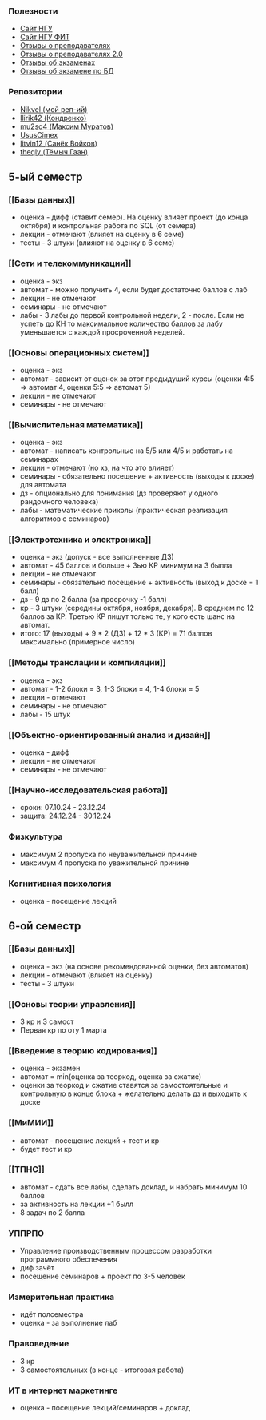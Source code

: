 
### Полезности
- [Сайт НГУ](https://www.nsu.ru/n/information-technologies-department/)
- [Сайт НГУ ФИТ](https://www.nsu.ru/n/information-technologies-department/)
- [Отзывы о преподавателях](https://docs.google.com/document/d/16hbDYg7dMCo3DLn8NgGGI-eOoDxosUn0yKN1fwrPcsA/edit#heading=h.jcnhp9p1wgko)
- [Отзывы о преподавателях 2.0](https://docs.google.com/document/d/11VQiY0Cr86lxh0qlV4kj7X857_xOVnfCdQMilYKfob0/edit#heading=h.z9gt69h3lhwi)
- [Отзывы об экзаменах](https://docs.google.com/spreadsheets/d/1f7Ul7q0BK61sFfOVHNRiad904Ts8MQDXsimatGEt5S4/edit?gid=2010672661#gid=2010672661)
- [Отзывы об экзамене по БД](https://docs.google.com/spreadsheets/d/1X7SkwqaCLOhLE_y_84_KDMM5kZdROauHGhhmzem8Wig/edit?gid=0#gid=0)

### Репозитории
- [Nikvel (мой реп-ий)](https://github.com/SolomennikovKolya/nsu-course-3?tab=readme-ov-file)
- [llirik42 (Кондренко)](https://github.com/llirik42/NSU-Labs/tree/main?tab=readme-ov-file)
- [mu2so4 (Максим Муратов)](https://github.com/mu2so4)
- [UsusCimex](https://github.com/UsusCimex/NSU_SoftwareEngineering)
- [litvin12 (Санёк Войков)](https://github.com/litvin12)
- [theqly (Тёмыч Гаан)](https://github.com/theqly)

## 5-ый семестр

### [[Базы данных]]
- оценка - дифф (ставит семер). На оценку влияет проект (до конца октября) и контрольная работа по SQL (от семера)
- лекции - отмечают (влияет на оценку в 6 семе)
- тесты - 3 штуки (влияют на оценку в 6 семе)

### [[Сети и телекоммуникации]]
- оценка - экз
- автомат - можно получить 4, если будет достаточно баллов с лаб
- лекции - не отмечают
- семинары - не отмечают
- лабы - 3 лабы до первой контрольной недели, 2 - после. Если не успеть до КН то максимальное количество баллов за лабу уменьшается с каждой просроченной неделей.

### [[Основы операционных систем]]
- оценка - экз
- автомат - зависит от оценок за этот предыдуший курсы (оценки 4:5 => автомат 4, оценки 5:5 => автомат 5)
- лекции - не отмечают
- семинары - не отмечают

### [[Вычислительная математика]]
- оценка - экз
- автомат - написать контрольные на 5/5 или 4/5 и работать на семинарах
- лекции - отмечают (но хз, на что это влияет)
- семинары - обязательно посещение + активность (выходы к доске) для автомата
- дз - опционально для понимания (дз проверяют у одного рандомного человека)
- лабы - математические приколы (практическая реализация алгоритмов с семинаров)

### [[Электротехника и электроника]]
- оценка - экз (допуск - все выполненные ДЗ)
- автомат - 45 баллов и больше + 3ью КР минимум на 3 былла
- лекции - не отмечают
- семинары - обязательно посещение + активность (выход к доске = 1 балл)
- дз - 9 дз по 2 балла (за просрочку -1 балл)
- кр - 3 штуки (середины октября, ноября, декабря). В среднем по 12 баллов за КР. Третью КР пишут только те, у кого есть шанс на автомат.
- итого: 17 (выходы) + 9 * 2 (ДЗ) + 12 * 3 (КР) = 71 баллов максимально (примерное число)

### [[Методы транслации и компиляции]]
- оценка - экз
- автомат - 1-2 блоки = 3, 1-3 блоки = 4, 1-4 блоки = 5
- лекции - отмечают
- семинары - не отмечают
- лабы - 15 штук

### [[Объектно-ориентированный анализ и дизайн]]
- оценка - дифф
- лекции - не отмечают
- семинары - не отмечают 

### [[Научно-исследовательская работа]]
- сроки: 07.10.24 - 23.12.24
- защита: 24.12.24 - 30.12.24 

### Физкультура
- максимум 2 пропуска по неуважительной причине
- максимум 4 пропуска по уважительной причине

### Когнитивная психология
- оценка - посещение лекций

## 6-ой семестр

### [[Базы данных]]
- оценка - экз (на основе рекомендованной оценки, без автоматов)
- лекции - отмечают (влияет на оценку)
- тесты - 3 штуки

### [[Основы теории управления]]
- 3 кр и 3 самост
- Первая кр по оту 1 марта

### [[Введение в теорию кодирования]]
- оценка - экзамен
- автомат = min(оценка за теоркод, оценка за сжатие)
- оценки за теоркод и сжатие ставятся за самостоятельные и контрольную в конце блока + желательно делать дз и выходить к доске

### [[МиМИИ]]
- автомат - посещение лекций + тест и кр
- будет тест и кр

### [[ТПНС]]
- автомат - сдать все лабы, сделать доклад, и набрать минимум 10 баллов
- за активность на лекции +1 былл
- 8 задач по 2 балла

### УППРПО
- Управление производственным процессом разработки программного обеспечения
- диф зачёт
- посещение семинаров + проект по 3-5 человек

### Измерительная практика
- идёт полсеместра
- оценка - за выполнение лаб

### Правоведение
- 3 кр
- 3 самостоятельных (в конце - итоговая работа)

### ИТ в интернет маркетинге
- оценка - посещение лекций/семинаров + доклад